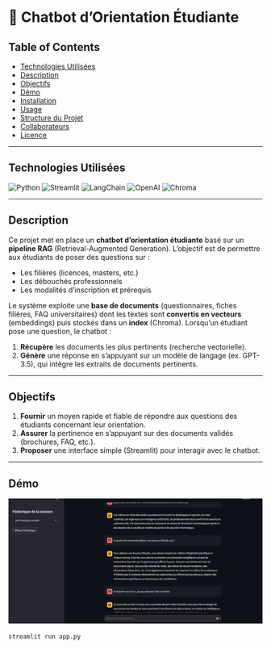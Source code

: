 # 🏫 Chatbot d’Orientation Étudiante



## Table of Contents

- [Technologies Utilisées](#technologies-utilisées)
- [Description](#description)
- [Objectifs](#objectifs)
- [Démo](#démo)
- [Installation](#installation)
- [Usage](#usage)
- [Structure du Projet](#structure-du-projet)
- [Collaborateurs](#collaborateurs)
- [Licence](#licence)

---

## Technologies Utilisées

![Python](https://img.shields.io/badge/Python-3.10%2B-3670A0?style=for-the-badge&logo=python&logoColor=ffdd54)
![Streamlit](https://img.shields.io/badge/Streamlit-FF4B4B?style=for-the-badge&logo=streamlit&logoColor=white)
![LangChain](https://img.shields.io/badge/LangChain-00A3E0?style=for-the-badge&logo=langchain&logoColor=white)
![OpenAI](https://img.shields.io/badge/OpenAI-412991?style=for-the-badge&logo=openai&logoColor=white)
![Chroma](https://img.shields.io/badge/Chroma-00A3E0?style=for-the-badge&logo=chroma&logoColor=white)

---

## Description

Ce projet met en place un **chatbot d’orientation étudiante** basé sur un **pipeline RAG** (Retrieval-Augmented Generation). L’objectif est de permettre aux étudiants de poser des questions sur :

- Les filières (licences, masters, etc.)  
- Les débouchés professionnels  
- Les modalités d’inscription et prérequis  

Le système exploite une **base de documents** (questionnaires, fiches filières, FAQ universitaires) dont les textes sont **convertis en vecteurs** (embeddings) puis stockés dans un **index** (Chroma). Lorsqu’un étudiant pose une question, le chatbot :

1. **Récupère** les documents les plus pertinents (recherche vectorielle).
2. **Génère** une réponse en s’appuyant sur un modèle de langage (ex. GPT-3.5), qui intègre les extraits de documents pertinents.

---

## Objectifs

1. **Fournir** un moyen rapide et fiable de répondre aux questions des étudiants concernant leur orientation.  
2. **Assurer** la pertinence en s’appuyant sur des documents validés (brochures, FAQ, etc.).  
3. **Proposer** une interface simple (Streamlit) pour interagir avec le chatbot.  

---

## Démo

![chatbot.jpg](chat.jpg)

```bash
streamlit run app.py
